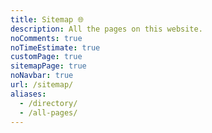 ```yaml
---
title: Sitemap 🌐️
description: All the pages on this website.
noComments: true
noTimeEstimate: true
customPage: true
sitemapPage: true
noNavbar: true
url: /sitemap/
aliases:
  - /directory/
  - /all-pages/
---
```


